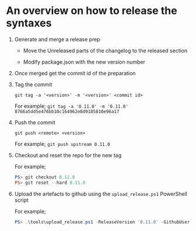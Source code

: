 # An overview on how to release the syntaxes

1. Generate and merge a release prep

    * Move the Unreleased parts of the changelog to the released section

    * Modify package.json with the new version number

2. Once merged get the commit id of the preparation

3. Tag the commit

    `git tag -a '<version>' -m '<version>' <commit id>`

    For example;
    `git tag -a '0.11.0' -m '0.11.0' 8766a5dd5e476bb10c164962e8d9185810e96a17`

4. Push the commit

    `git push <remote> <version>`

    For example;
    `git push upstream 0.11.0`

5. Checkout and reset the repo for the new tag

    For example;

    ``` powershell
    PS> git checkout 0.11.0
    PS> git reset --hard 0.11.0
    ```

6. Upload the artefacts to github using the `upload_release.ps1` PowerShell script

    For example;

    ``` powershell
    PS> .\tools\upload_release.ps1 -ReleaseVersion '0.11.0' -GithubUserName 'johndoe' -GithubToken abc123
    ```
